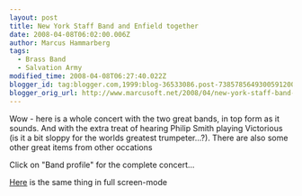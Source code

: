 ```yaml
---
layout: post
title: New York Staff Band and Enfield together
date: 2008-04-08T06:02:00.006Z
author: Marcus Hammarberg
tags:
  - Brass Band
  - Salvation Army
modified_time: 2008-04-08T06:27:40.022Z
blogger_id: tag:blogger.com,1999:blog-36533086.post-7385785649300591200
blogger_orig_url: http://www.marcusoft.net/2008/04/new-york-staff-band-and-enfield.html
---
```



Wow - here is a whole concert with the two great bands, in top form
as it sounds. And with the extra treat of hearing Philip Smith playing
Victorious (is it a bit sloppy for the worlds greatest trumpeter...?).
There are also some other great items from other occations

Click on "Band profile" for the complete concert...

[Here](http://www.nysb.org/SA_MediaPlayer.swf) is the same thing in full
screen-mode
